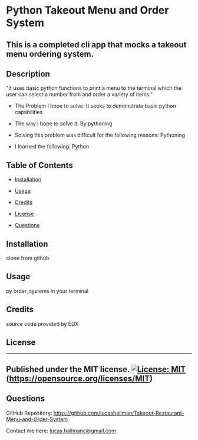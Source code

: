 # Python Takeout Menu and Order System

## This is a completed cli app that mocks a takeout menu ordering system. 

## Description

"It uses basic python functions to print a menu to the terminal which the user can select a number from and order a variety of items."



- The Problem I hope to solve: It seeks to demonstrate basic python capabilities

- The way I hope to solve it: By pythoning

- Solving this problem was difficult for the following reasons: Pythoning

- I learned the following: Python



## Table of Contents



- [Installation](#installation)

- [Usage](#usage)

- [Credits](#credits)

- [License](#license)

- [Questions](#questions)



## Installation



clone from github



## Usage



py order_systems in your terminal



## Credits

source code provided by EDX


## License
 ----------------------
 Published under the MIT license.
 [![License: MIT](https://img.shields.io/badge/License-MIT-yellow.svg)](https://opensource.org/licenses/MIT)
 (https://opensource.org/licenses/MIT)
 ----------------------

## Questions



GitHub Repository: https://github.com/lucashallman/Takeout-Restaurant-Menu-and-Order-System



Contact me here: [lucas.hallmanc@gmail.com](lucas.hallmanc@gmail.com)

